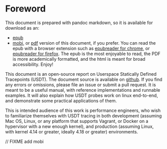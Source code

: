 # Foreword

This document is prepared with pandoc markdown, so it is available for download as an:
* [epub](http://blog.srvthe.net/usdt-report-doc/output/doc.epub)
* [mobi](http://blog.srvthe.net/usdt-report-doc/output/doc.mobi), or [pdf](http://blog.srvthe.net/usdt-report-doc/output/doc.pdf) version of this document, if you prefer. You can read the epub with a browser extension such as [epubreader for chrome](https://chrome.google.com/webstore/detail/epubreader/jhhclmfgfllimlhabjkgkeebkbiadflb?hl=en), or [epubreader for firefox](https://addons.mozilla.org/en-CA/firefox/addon/epubreader/). The epub is the most enjoyable to read, the PDF is more academically formatted, and the html is meant for broad accessibility. Enjoy!

This document is an open-source report on Userspace Statically Defined Tracepoints (USDT). The document source is available on [github](https://github.com/dalehamel/usdt-report-doc). If you find any errors or omissions, please file an issue or submit a pull request. It is meant to be a useful manual, with reference implementations and runnable examples. It will also explain how USDT probes work on linux end-to-end, and demonstrate some practical applications of them.

This is intended audience of this work is performance engineers, who wish to familiarize themselves with USDT tracing in both development (assuming Mac OS, Linux, or any platform that supports Vagrant, or Docker on a hypervisor with a new enough kernel), and production (assuming Linux, with kernel 4.14 or greater, ideally 4.18 or greater) environments.


// FIXME add mobi
